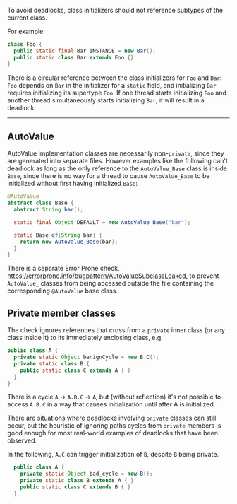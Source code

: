 To avoid deadlocks, class initializers should not reference subtypes of the
current class.

For example:

```java
class Foo {
  public static final Bar INSTANCE = new Bar();
  public static class Bar extends Foo {}
}
```

There is a circular reference between the class initializers for `Foo` and
`Bar`: `Foo` depends on `Bar` in the initializer for a `static` field, and
initializing `Bar` requires initializing its supertype `Foo`. If one thread
starts initializing `Foo` and another thread simultaneously starts initializing
`Bar`, it will result in a deadlock.

--------------------------------------------------------------------------------

## AutoValue

AutoValue implementation classes are necessarily non-`private`, since they are
generated into separate files. However examples like the following can't
deadlock as long as the only reference to the `AutoValue_Base` class is inside
`Base`, since there is no way for a thread to cause `AutoValue_Base` to be
initialized without first having initialized `Base`:

```java
@AutoValue
abstract class Base {
  abstract String bar();

  static final Object DEFAULT = new AutoValue_Base("bar");

  static Base of(String bar) {
    return new AutoValue_Base(bar);
  }
}
```

There is a separate Error Prone check, https://errorprone.info/bugpattern/AutoValueSubclassLeaked, to
prevent `AutoValue_` classes from being accessed outside the file containing the
corresponding `@AutoValue` base class.

## Private member classes

The check ignores references that cross from a `private` inner class (or any
class inside it) to its immediately enclosing class, e.g.

```java
public class A {
  private static Object benignCycle = new B.C();
  private static class B {
    public static class C extends A { }
  }
}
```

There is a cycle `A` -> `A.B.C` -> `A`, but (without reflection) it's not
possible to access `A.B.C` in a way that causes initialization until after A is
initialized.

There are situations where deadlocks involving `private` classes can still
occur, but the heuristic of ignoring paths cycles from `private` members is good
enough for most real-world examples of deadlocks that have been observed.

In the following, `A.C` can trigger initialization of `B`, despite `B` being
private.

```java
  public class A {
    private static Object bad_cycle = new B();
    private static class B extends A { }
    public static class C extends B { }
  }
```
